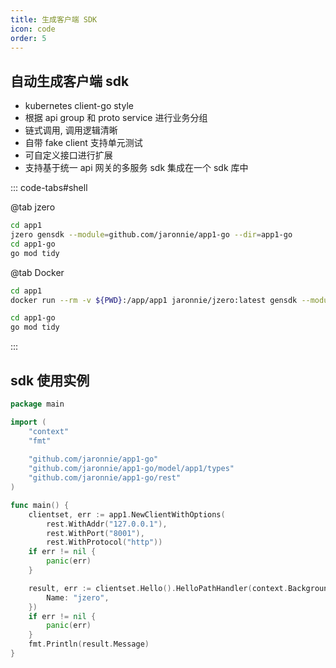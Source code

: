 ```yaml
---
title: 生成客户端 SDK
icon: code
order: 5
---
```


## 自动生成客户端 sdk

* kubernetes client-go style
* 根据 api group 和 proto service 进行业务分组
* 链式调用, 调用逻辑清晰
* 自带 fake client 支持单元测试
* 可自定义接口进行扩展
* 支持基于统一 api 网关的多服务 sdk 集成在一个 sdk 库中

::: code-tabs#shell

@tab jzero

```bash
cd app1
jzero gensdk --module=github.com/jaronnie/app1-go --dir=app1-go
cd app1-go
go mod tidy
```

@tab Docker
```bash
cd app1
docker run --rm -v ${PWD}:/app/app1 jaronnie/jzero:latest gensdk --module=github.com/jaronnie/app1-go --dir=app1-go -w app1

cd app1-go
go mod tidy
```
:::

## sdk 使用实例

```go
package main

import (
	"context"
	"fmt"
	
	"github.com/jaronnie/app1-go"
	"github.com/jaronnie/app1-go/model/app1/types"
	"github.com/jaronnie/app1-go/rest"
)

func main() {
	clientset, err := app1.NewClientWithOptions(
		rest.WithAddr("127.0.0.1"),
		rest.WithPort("8001"),
		rest.WithProtocol("http"))
	if err != nil {
		panic(err)
	}

	result, err := clientset.Hello().HelloPathHandler(context.Background(), &types.PathRequest{
		Name: "jzero",
	})
	if err != nil {
		panic(err)
	}
	fmt.Println(result.Message)
}
```